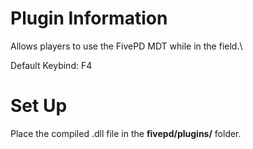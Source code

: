 # Plugin Information
Allows players to use the FivePD MDT while in the field.\

Default Keybind: F4

# Set Up
Place the compiled .dll file in the **fivepd/plugins/** folder.
